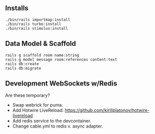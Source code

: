 
## Installs

```shell
./bin/rails importmap:install
./bin/rails turbo:install
./bin/rails stimulus:install
```

## Data Model & Scaffold

```shell
rails g scaffold room name:string
rails g model message room:references content:text
rails db:create
rails db:migrate
```

## Development WebSockets w/Redis

Are these temporary?

* Swap webrick for puma. 
* Add Hotwire LiveReload: https://github.com/kirillplatonov/hotwire-livereload
* Add redis service to the devcontainer.
* Change cable.yml to redis v. async adapter.

